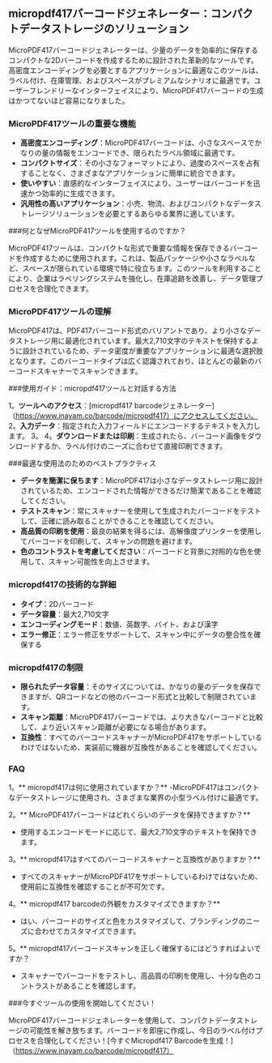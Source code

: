 ## micropdf417バーコードジェネレーター：コンパクトデータストレージのソリューション

MicroPDF417バーコードジェネレーターは、少量のデータを効率的に保存するコンパクトな2Dバーコードを作成するために設計された革新的なツールです。高密度エンコーディングを必要とするアプリケーションに最適なこのツールは、ラベル付け、在庫管理、およびスペースがプレミアムなシナリオに最適です。ユーザーフレンドリーなインターフェイスにより、MicroPDF417バーコードの生成はかつてないほど容易になりました。

### MicroPDF417ツールの重要な機能

-  **高密度エンコーディング**：MicroPDF417バーコードは、小さなスペースでかなりの量の情報をエンコードでき、限られたラベル領域に最適です。
-  **コンパクトサイズ**：その小さなフォーマットにより、過度のスペースを占有することなく、さまざまなアプリケーションに簡単に統合できます。
-  **使いやすい**：直感的なインターフェイスにより、ユーザーはバーコードを迅速かつ効率的に生成できます。
-  **汎用性の高いアプリケーション**：小売、物流、およびコンパクトなデータストレージソリューションを必要とするあらゆる業界に適しています。

###何となぜMicroPDF417ツールを使用するのですか？

MicroPDF417ツールは、コンパクトな形式で重要な情報を保存できるバーコードを作成するために使用されます。これは、製品パッケージや小さなラベルなど、スペースが限られている環境で特に役立ちます。このツールを利用することにより、企業はラベリングシステムを強化し、在庫追跡を改善し、データ管理プロセスを合理化できます。

### MicroPDF417ツールの理解

MicroPDF417は、PDF417バーコード形式のバリアントであり、より小さなデータストレージ用に最適化されています。最大2,710文字のテキストを保持するように設計されているため、データ密度が重要なアプリケーションに最適な選択肢となります。このバーコードタイプは広く認識されており、ほとんどの最新のバーコードスキャナーでスキャンできます。

###使用ガイド：micropdf417ツールと対話する方法

1。**ツールへのアクセス**：[micropdf417 barcodeジェネレーター]（https://www.inayam.co/barcode/micropdf417）にアクセスしてください。
2。**入力データ**：指定された入力フィールドにエンコードするテキストを入力します。
3。
4。**ダウンロードまたは印刷**：生成されたら、バーコード画像をダウンロードするか、ラベル付けのニーズに合わせて直接印刷できます。

###最適な使用法のためのベストプラクティス

-  **データを簡潔に保ちます**：MicroPDF417は小さなデータストレージ用に設計されているため、エンコードされた情報ができるだけ簡潔であることを確認してください。
-  **テストスキャン**：常にスキャナーを使用して生成されたバーコードをテストして、正確に読み取ることができることを確認してください。
-  **高品質の印刷を使用**：最良の結果を得るには、高解像度プリンターを使用してバーコードを印刷して、スキャンの問題を避けます。
-  **色のコントラストを考慮してください**：バーコードと背景に対照的な色を使用して、スキャン可能性を向上させます。

### micropdf417の技術的な詳細

-  **タイプ**：2Dバーコード
-  **データ容量**：最大2,710文字
-  **エンコーディングモード**：数値、英数字、バイト、および漢字
-  **エラー修正**：エラー修正をサポートして、スキャン中にデータの整合性を確保する

### micropdf417の制限

-  **限られたデータ容量**：そのサイズについては、かなりの量のデータを保存できますが、QRコードなどの他のバーコード形式と比較して制限されています。
-  **スキャン距離**：MicroPDF417バーコードでは、より大きなバーコードと比較して、より近いスキャン距離が必要になる場合があります。
-  **互換性**：すべてのバーコードスキャナーがMicroPDF417をサポートしているわけではないため、実装前に機器が互換性があることを確認してください。

### FAQ

1。** micropdf417は何に使用されていますか？**
-MicroPDF417はコンパクトなデータストレージに使用され、さまざまな業界の小型ラベル付けに最適です。

2。** MicroPDF417バーコードはどれくらいのデータを保持できますか？**
- 使用するエンコードモードに応じて、最大2,710文字のテキストを保持できます。

3。** micropdf417はすべてのバーコードスキャナーと互換性がありますか？**
- すべてのスキャナーがMicroPDF417をサポートしているわけではないため、使用前に互換性を確認することが不可欠です。

4。** micropdf417 barcodeの外観をカスタマイズできますか？**
- はい、バーコードのサイズと色をカスタマイズして、ブランディングのニーズに合わせてカスタマイズできます。

5。** micropdf417バーコードスキャンを正しく確保するにはどうすればよいですか？
- スキャナーでバーコードをテストし、高品質の印刷を使用し、十分な色のコントラストがあることを確認します。

###今すぐツールの使用を開始してください！

MicroPDF417バーコードジェネレーターを使用して、コンパクトデータストレージの可能性を解き放ちます。バーコードを即座に作成し、今日のラベル付けプロセスを合理化してください！[今すぐMicropdf417 Barcodeを生成！]（https://www.inayam.co/barcode/micropdf417）